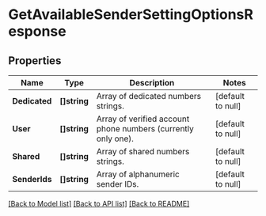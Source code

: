 # GetAvailableSenderSettingOptionsResponse

## Properties
Name | Type | Description | Notes
------------ | ------------- | ------------- | -------------
**Dedicated** | **[]string** | Array of dedicated numbers strings. | [default to null]
**User** | **[]string** | Array of verified account phone numbers (currently only one). | [default to null]
**Shared** | **[]string** | Array of shared numbers strings. | [default to null]
**SenderIds** | **[]string** | Array of alphanumeric sender IDs. | [default to null]

[[Back to Model list]](../README.md#documentation-for-models) [[Back to API list]](../README.md#documentation-for-api-endpoints) [[Back to README]](../README.md)


